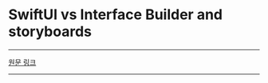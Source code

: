 # SwiftUI vs Interface Builder and storyboards

----

[원문 링크](https://www.hackingwithswift.com/quick-start/swiftui/swiftui-vs-interface-builder-and-storyboards)

----
